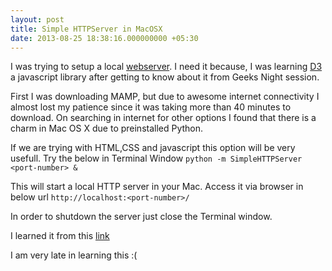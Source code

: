 ```yaml
---
layout: post
title: Simple HTTPServer in MacOSX
date: 2013-08-25 18:38:16.000000000 +05:30
---
```

I was trying to setup a local [webserver](http://en.wikipedia.org/wiki/Web_server).
I need it because, I was learning [D3](http://en.wikipedia.org/wiki/Protovis#Context) a javascript library after getting to know about it from Geeks Night session.

First I was downloading MAMP, but due to awesome internet connectivity I almost lost my patience since it was taking more than 40 minutes to download. On searching in internet for other options I found that there is a charm in Mac OS X due to preinstalled Python.

If we are trying with HTML,CSS and javascript this option will be very usefull.
Try the below in Terminal Window
`python -m SimpleHTTPServer <port-number> &`

This will start a local HTTP server in your Mac.
Access it via browser in below url
`http://localhost:<port-number>/`

In order to shutdown the server just close the Terminal window.

I learned it from this [link](http://www.linuxjournal.com/content/tech-tip-really-simple-http-server-python)

I am very late in learning this :(

